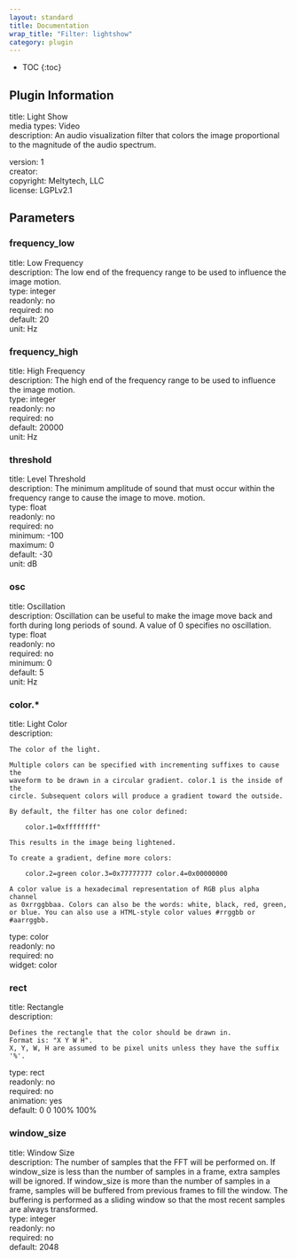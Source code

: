 ```yaml
---
layout: standard
title: Documentation
wrap_title: "Filter: lightshow"
category: plugin
---
```

* TOC
{:toc}

## Plugin Information

title: Light Show  
media types:
Video  
description: An audio visualization filter that colors the image proportional to the magnitude of the audio spectrum.
  
version: 1  
creator:   
copyright: Meltytech, LLC  
license: LGPLv2.1  

## Parameters

### frequency_low

title: Low Frequency    
description:
The low end of the frequency range to be used to influence the image motion.  
type: integer  
readonly: no  
required: no  
default: 20  
unit: Hz  

### frequency_high

title: High Frequency    
description:
The high end of the frequency range to be used to influence the image motion.  
type: integer  
readonly: no  
required: no  
default: 20000  
unit: Hz  

### threshold

title: Level Threshold    
description:
The minimum amplitude of sound that must occur within the frequency range to cause the image to move. motion.  
type: float  
readonly: no  
required: no  
minimum: -100  
maximum: 0  
default: -30  
unit: dB  

### osc

title: Oscillation    
description:
Oscillation can be useful to make the image move back and forth during long periods of sound. A value of 0 specifies no oscillation.  
type: float  
readonly: no  
required: no  
minimum: 0  
default: 5  
unit: Hz  

### color.*

title: Light Color    
description:
```
The color of the light.

Multiple colors can be specified with incrementing suffixes to cause the
waveform to be drawn in a circular gradient. color.1 is the inside of the
circle. Subsequent colors will produce a gradient toward the outside.

By default, the filter has one color defined:

    color.1=0xffffffff"

This results in the image being lightened.

To create a gradient, define more colors:

    color.2=green color.3=0x77777777 color.4=0x00000000

A color value is a hexadecimal representation of RGB plus alpha channel
as 0xrrggbbaa. Colors can also be the words: white, black, red, green,
or blue. You can also use a HTML-style color values #rrggbb or #aarrggbb.
```
type: color  
readonly: no  
required: no  
widget: color  

### rect

title: Rectangle    
description:
```
Defines the rectangle that the color should be drawn in.
Format is: "X Y W H".
X, Y, W, H are assumed to be pixel units unless they have the suffix '%'.
```
type: rect  
readonly: no  
required: no  
animation: yes  
default: 0 0 100% 100%  

### window_size

title: Window Size    
description:
The number of samples that the FFT will be performed on. If window_size is less than the number of samples in a frame, extra samples will be ignored. If window_size is more than the number of samples in a frame, samples will be buffered from previous frames to fill the window. The buffering is performed as a sliding window so that the most recent samples are always transformed.  
type: integer  
readonly: no  
required: no  
default: 2048  

